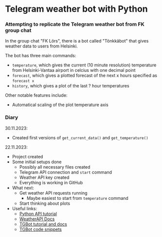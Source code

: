 # Telegram weather bot with Python

### Attempting to replicate the Telegram weather bot from FK group chat

In the group chat "FK Lörs", there is a bot called "Tönkkäbot" that gives weather data to users from Helsinki.

The bot has three main commands:
- `temperature`, which gives the current (10 minute resolution) temperature from Helsinki-Vantaa airport in celcius with one decimal point
- `forecast`, which gives a plotted forecast of the next x hours specified as `forecast x`
- `history`, which gives a plot of the last ? hour temperatures

Other notable features include:
- Automatical scaling of the plot temperature axis

### **Diary**

30.11.2023:
- Created first versions of `get_current_data()` and `get_temperature()`


22.11.2023:
- Project created
- Some initial setups done
    - Possibly all necessary files created
    - Telegram API connection and `start` command
    - Weather API key created
    - Everything is working in GitHub
- What next:
    - Get weather API requests running
        - Maybe easiest to start from `temperature` command
    - Start thinking about plots
- Useful links:
    - [Python API tutorial](https://www.dataquest.io/blog/python-api-tutorial/)
    - [WeatherAPI Docs](https://www.weatherapi.com/docs/)
    - [TGBot tutorial and docs](https://github.com/python-telegram-bot/python-telegram-bot/wiki/Extensions---Your-first-Bot)
    - [TGBot code snippets](https://github.com/python-telegram-bot/python-telegram-bot/wiki/Code-snippets)